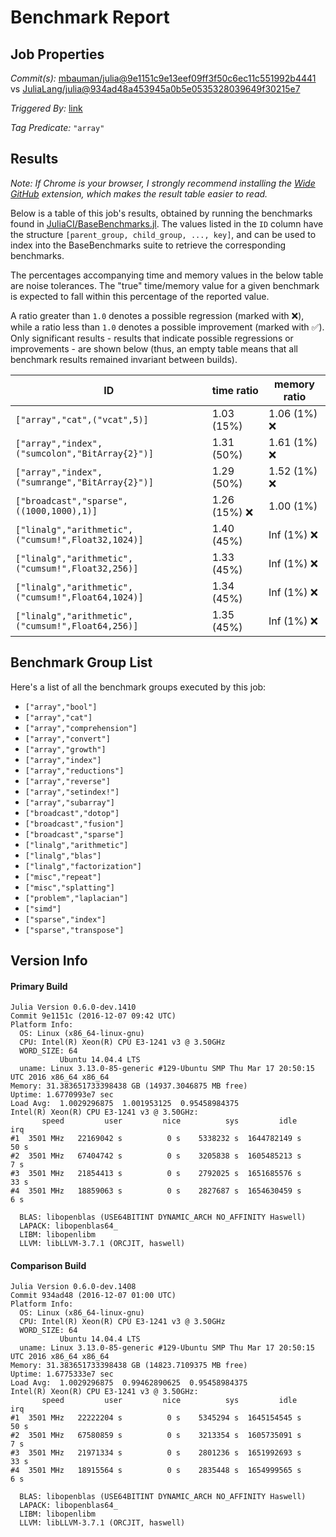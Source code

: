 # Benchmark Report

## Job Properties

*Commit(s):* [mbauman/julia@9e1151c9e13eef09ff3f50c6ec11c551992b4441](https://github.com/mbauman/julia/commit/9e1151c9e13eef09ff3f50c6ec11c551992b4441) vs [JuliaLang/julia@934ad48a453945a0b5e0535328039649f30215e7](https://github.com/JuliaLang/julia/commit/934ad48a453945a0b5e0535328039649f30215e7)

*Triggered By:* [link](https://github.com/JuliaLang/julia/pull/15558#issuecomment-265461067)

*Tag Predicate:* `"array"`

## Results

*Note: If Chrome is your browser, I strongly recommend installing the [Wide GitHub](https://chrome.google.com/webstore/detail/wide-github/kaalofacklcidaampbokdplbklpeldpj?hl=en)
extension, which makes the result table easier to read.*

Below is a table of this job's results, obtained by running the benchmarks found in
[JuliaCI/BaseBenchmarks.jl](https://github.com/JuliaCI/BaseBenchmarks.jl). The values
listed in the `ID` column have the structure `[parent_group, child_group, ..., key]`,
and can be used to index into the BaseBenchmarks suite to retrieve the corresponding
benchmarks.

The percentages accompanying time and memory values in the below table are noise tolerances. The "true"
time/memory value for a given benchmark is expected to fall within this percentage of the reported value.

A ratio greater than `1.0` denotes a possible regression (marked with :x:), while a ratio less
than `1.0` denotes a possible improvement (marked with :white_check_mark:). Only significant results - results
that indicate possible regressions or improvements - are shown below (thus, an empty table means that all
benchmark results remained invariant between builds).

| ID | time ratio | memory ratio |
|----|------------|--------------|
| `["array","cat",("vcat",5)]` | 1.03 (15%)  | 1.06 (1%) :x: |
| `["array","index",("sumcolon","BitArray{2}")]` | 1.31 (50%)  | 1.61 (1%) :x: |
| `["array","index",("sumrange","BitArray{2}")]` | 1.29 (50%)  | 1.52 (1%) :x: |
| `["broadcast","sparse",((1000,1000),1)]` | 1.26 (15%) :x: | 1.00 (1%)  |
| `["linalg","arithmetic",("cumsum!",Float32,1024)]` | 1.40 (45%)  | Inf (1%) :x: |
| `["linalg","arithmetic",("cumsum!",Float32,256)]` | 1.33 (45%)  | Inf (1%) :x: |
| `["linalg","arithmetic",("cumsum!",Float64,1024)]` | 1.34 (45%)  | Inf (1%) :x: |
| `["linalg","arithmetic",("cumsum!",Float64,256)]` | 1.35 (45%)  | Inf (1%) :x: |

## Benchmark Group List

Here's a list of all the benchmark groups executed by this job:

- `["array","bool"]`
- `["array","cat"]`
- `["array","comprehension"]`
- `["array","convert"]`
- `["array","growth"]`
- `["array","index"]`
- `["array","reductions"]`
- `["array","reverse"]`
- `["array","setindex!"]`
- `["array","subarray"]`
- `["broadcast","dotop"]`
- `["broadcast","fusion"]`
- `["broadcast","sparse"]`
- `["linalg","arithmetic"]`
- `["linalg","blas"]`
- `["linalg","factorization"]`
- `["misc","repeat"]`
- `["misc","splatting"]`
- `["problem","laplacian"]`
- `["simd"]`
- `["sparse","index"]`
- `["sparse","transpose"]`

## Version Info

#### Primary Build

```
Julia Version 0.6.0-dev.1410
Commit 9e1151c (2016-12-07 09:42 UTC)
Platform Info:
  OS: Linux (x86_64-linux-gnu)
  CPU: Intel(R) Xeon(R) CPU E3-1241 v3 @ 3.50GHz
  WORD_SIZE: 64
           Ubuntu 14.04.4 LTS
  uname: Linux 3.13.0-85-generic #129-Ubuntu SMP Thu Mar 17 20:50:15 UTC 2016 x86_64 x86_64
Memory: 31.383651733398438 GB (14937.3046875 MB free)
Uptime: 1.6770993e7 sec
Load Avg:  1.0029296875  1.001953125  0.95458984375
Intel(R) Xeon(R) CPU E3-1241 v3 @ 3.50GHz: 
       speed         user         nice          sys         idle          irq
#1  3501 MHz   22169042 s          0 s    5338232 s  1644782149 s         50 s
#2  3501 MHz   67404742 s          0 s    3205838 s  1605485213 s          7 s
#3  3501 MHz   21854413 s          0 s    2792025 s  1651685576 s         33 s
#4  3501 MHz   18859063 s          0 s    2827687 s  1654630459 s          6 s

  BLAS: libopenblas (USE64BITINT DYNAMIC_ARCH NO_AFFINITY Haswell)
  LAPACK: libopenblas64_
  LIBM: libopenlibm
  LLVM: libLLVM-3.7.1 (ORCJIT, haswell)

```

#### Comparison Build

```
Julia Version 0.6.0-dev.1408
Commit 934ad48 (2016-12-07 01:00 UTC)
Platform Info:
  OS: Linux (x86_64-linux-gnu)
  CPU: Intel(R) Xeon(R) CPU E3-1241 v3 @ 3.50GHz
  WORD_SIZE: 64
           Ubuntu 14.04.4 LTS
  uname: Linux 3.13.0-85-generic #129-Ubuntu SMP Thu Mar 17 20:50:15 UTC 2016 x86_64 x86_64
Memory: 31.383651733398438 GB (14823.7109375 MB free)
Uptime: 1.6775333e7 sec
Load Avg:  1.0029296875  0.99462890625  0.95458984375
Intel(R) Xeon(R) CPU E3-1241 v3 @ 3.50GHz: 
       speed         user         nice          sys         idle          irq
#1  3501 MHz   22222204 s          0 s    5345294 s  1645154545 s         50 s
#2  3501 MHz   67580859 s          0 s    3213354 s  1605735091 s          7 s
#3  3501 MHz   21971334 s          0 s    2801236 s  1651992693 s         33 s
#4  3501 MHz   18915564 s          0 s    2835448 s  1654999565 s          6 s

  BLAS: libopenblas (USE64BITINT DYNAMIC_ARCH NO_AFFINITY Haswell)
  LAPACK: libopenblas64_
  LIBM: libopenlibm
  LLVM: libLLVM-3.7.1 (ORCJIT, haswell)

```
